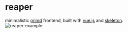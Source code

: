 # reaper

minimalistic [grimd](https://github.com/looterz/grimd) frontend, built with [vue.js](https://vuejs.org/) and [skeleton](http://getskeleton.com/).
![reaper-example](http://i.imgur.com/UW1uvOC.png)
